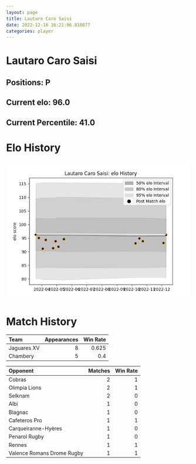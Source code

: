 ```yaml
---  
layout: page  
title: Lautaro Caro Saisi  
date: 2022-12-18 16:21:06.810877  
categories: player  
---
```

# Lautaro Caro Saisi

## Positions: P

## Current elo: 96.0

## Current Percentile: 41.0

# Elo History


![elo history](history_LautaroCaroSaisi.png)
# Match History


| Team        |   Appearances |   Win Rate |
|:------------|--------------:|-----------:|
| Jaguares XV |             8 |      0.625 |
| Chambery    |             5 |      0.4   |

| Opponent                   |   Matches |   Win Rate |
|:---------------------------|----------:|-----------:|
| Cobras                     |         2 |          1 |
| Olimpia Lions              |         2 |          1 |
| Selknam                    |         2 |          0 |
| Albi                       |         1 |          0 |
| Blagnac                    |         1 |          0 |
| Cafeteros Pro              |         1 |          1 |
| Carqueiranne-Hyères        |         1 |          0 |
| Penarol Rugby              |         1 |          0 |
| Rennes                     |         1 |          1 |
| Valence Romans Drome Rugby |         1 |          1 |